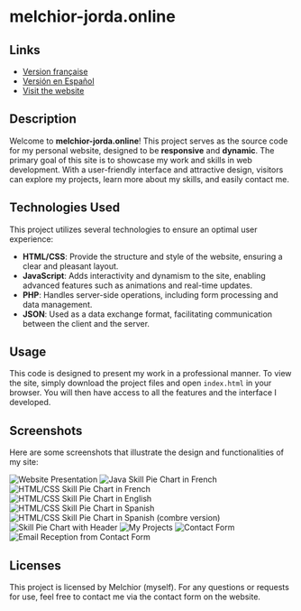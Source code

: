 # melchior-jorda.online

## Links
- [Version française](README/README_FR.md)
- [Versión en Español](README/README_ES.md)
- [Visit the website](https://melchior-jorda.online/index.html)

## Description
Welcome to **melchior-jorda.online**! This project serves as the source code for my personal website, designed to be **responsive** and **dynamic**. The primary goal of this site is to showcase my work and skills in web development. With a user-friendly interface and attractive design, visitors can explore my projects, learn more about my skills, and easily contact me.

## Technologies Used
This project utilizes several technologies to ensure an optimal user experience:
- **HTML/CSS**: Provide the structure and style of the website, ensuring a clear and pleasant layout.
- **JavaScript**: Adds interactivity and dynamism to the site, enabling advanced features such as animations and real-time updates.
- **PHP**: Handles server-side operations, including form processing and data management.
- **JSON**: Used as a data exchange format, facilitating communication between the client and the server.

## Usage
This code is designed to present my work in a professional manner. To view the site, simply download the project files and open `index.html` in your browser. You will then have access to all the features and the interface I developed.

## Screenshots
Here are some screenshots that illustrate the design and functionalities of my site:

![Website Presentation](README/screenshots/Sun_Presentation.png)
![Java Skill Pie Chart in French](README/screenshots/Sun_Competence_java.png)
![HTML/CSS Skill Pie Chart in French](README/screenshots/Sun_Competence_HTML.png)
![HTML/CSS Skill Pie Chart in English](README/screenshots/Sun_Competence_HTML_en.png)
![HTML/CSS Skill Pie Chart in Spanish](README/screenshots/Sun_Competence_HTML_es.png)
![HTML/CSS Skill Pie Chart in Spanish (combre version)](README/screenshots/Moon_Competence_HTML.png)
![Skill Pie Chart with Header](README/screenshots/Moon_Competence&header.png)
![My Projects](README/screenshots/Sun_Projets.png)
![Contact Form](README/screenshots/Sun_contact.png)
![Email Reception from Contact Form](README/screenshots/Mail_received.png)

## Licenses
This project is licensed by Melchior (myself). For any questions or requests for use, feel free to contact me via the contact form on the website.
